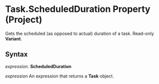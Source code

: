 
# Task.ScheduledDuration Property (Project)

Gets the scheduled (as opposed to actual) duration of a task. Read-only  **Variant**.


## Syntax

 _expression_. **ScheduledDuration**

 _expression_ An expression that returns a **Task** object.


